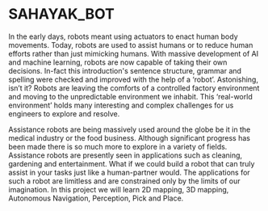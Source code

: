 # SAHAYAK_BOT
 In the early days, robots meant using actuators to enact human body movements. Today, robots are used to assist humans or to reduce human efforts rather than just mimicking humans. With massive development of AI and machine learning, robots are now capable of taking their own decisions. In-fact this introduction's sentence structure, grammar and spelling were checked and improved with the help of a ‘robot’. Astonishing, isn’t it? Robots are leaving the comforts of a controlled factory environment and moving to the unpredictable environment we inhabit. This ‘real-world environment’ holds many interesting and complex challenges for us engineers to explore and resolve.

Assistance robots are being massively used around the globe be it in the medical industry or the food business. Although significant progress has been made there is so much more to explore in a variety of fields. Assistance robots are presently seen in applications such as cleaning, gardening and entertainment. What if we could build a robot that can truly assist in your tasks just like a human-partner would. The applications for such a robot are limitless and are constrained only by the limits of our imagination. 
In this project we will learn 2D mapping, 3D mapping, Autonomous Navigation, Perception, Pick and Place. 
